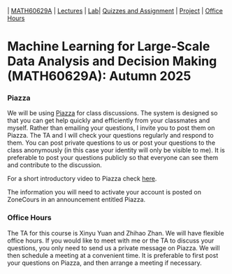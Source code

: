 | [MATH60629A](main.md) | [Lectures](lectures.md) | [Lab](lab.md)| [Quizzes and Assignment](homework.md)  | [Project](project.md) | [Office Hours](office_hr.md)
# Machine Learning for Large-Scale Data Analysis and Decision Making (MATH60629A): Autumn 2025

### Piazza
We will be using [Piazza](https://piazza.com/) for class discussions. The system is designed so that you can get help quickly and efficiently from your classmates and myself. Rather than emailing your questions, I invite you to post them on Piazza. The TA and I will check your questions regularly and respond to them. You can post private questions to us or post your questions to the class anonymously (in this case your identity will only be visible to me). It is preferable to post your questions publicly so that everyone can see them and contribute to the discussion. 

For a short introductory video to Piazza check [here](https://www.youtube.com/watch?v=tqGummy1Be4&list=PLEOX0FOixqJ4gJEWOelsBJBQ1mD05ZUKC).

The information you will need to activate your account is posted on ZoneCours in an announcement entitled Piazza.  

### Office Hours 
The TA for this course is Xinyu Yuan and Zhihao Zhan. We will have flexible office hours. If you would like to meet with me or the TA to discuss your questions, you only need to send us a private message on Piazza. We will then schedule a meeting at a convenient time. It is preferable to first post your questions on Piazza, and then arrange a meeting if necessary. 
